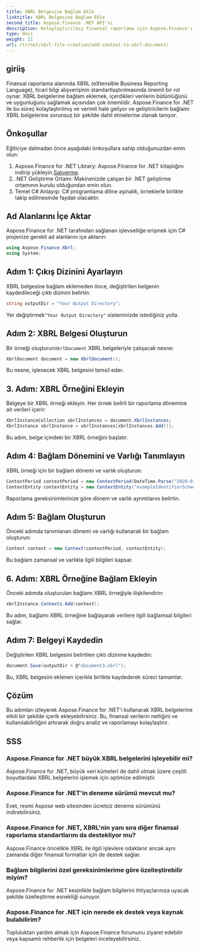 ```yaml
---
title: XBRL Belgesine Bağlam Ekle
linktitle: XBRL Belgesine Bağlam Ekle
second_title: Aspose.Finance .NET API'si
description: Kolaylaştırılmış finansal raporlama için Aspose.Finance'ı kullanarak .NET'te XBRL belgelerine nasıl içerik ekleyeceğinizi öğrenin. #Aspose #Finans #XBRL
type: docs
weight: 11
url: /tr/net/xbrl-file-creation/add-context-to-xbrl-document/
---
```

## giriiş
Finansal raporlama alanında XBRL (eXtensible Business Reporting Language), ticari bilgi alışverişinin standartlaştırılmasında önemli bir rol oynar. XBRL belgelerine bağlam eklemek, içerdikleri verilerin bütünlüğünü ve uygunluğunu sağlamak açısından çok önemlidir. Aspose.Finance for .NET ile bu süreç kolaylaştırılmış ve verimli hale geliyor ve geliştiricilerin bağlamı XBRL belgelerine sorunsuz bir şekilde dahil etmelerine olanak tanıyor.
## Önkoşullar
Eğiticiye dalmadan önce aşağıdaki önkoşullara sahip olduğunuzdan emin olun:
1. Aspose.Finance for .NET Library: Aspose.Finance for .NET kitaplığını indirip yükleyin.[Salıverme](https://releases.aspose.com/finance/net/).
2. .NET Geliştirme Ortamı: Makinenizde çalışan bir .NET geliştirme ortamının kurulu olduğundan emin olun.
3. Temel C# Anlayışı: C# programlama diline aşinalık, örneklerle birlikte takip edilmesinde faydalı olacaktır.
## Ad Alanlarını İçe Aktar
Aspose.Finance for .NET tarafından sağlanan işlevselliğe erişmek için C# projenize gerekli ad alanlarını içe aktarın:
```csharp
using Aspose.Finance.Xbrl;
using System;
```
## Adım 1: Çıkış Dizinini Ayarlayın
XBRL belgesine bağlam eklemeden önce, değiştirilen belgenin kaydedileceği çıktı dizinini belirtin:
```csharp
string outputDir = "Your Output Directory";
```
 Yer değiştirmek`"Your Output Directory"` sisteminizde istediğiniz yolla.
## Adım 2: XBRL Belgesi Oluşturun
 Bir örneği oluşturun`XbrlDocument` XBRL belgeleriyle çalışacak nesne:
```csharp
XbrlDocument document = new XbrlDocument();
```
Bu nesne, işlenecek XBRL belgesini temsil eder.
## 3. Adım: XBRL Örneğini Ekleyin
Belgeye bir XBRL örneği ekleyin. Her örnek belirli bir raporlama dönemine ait verileri içerir:
```csharp
XbrlInstanceCollection xbrlInstances = document.XbrlInstances;
XbrlInstance xbrlInstance = xbrlInstances[xbrlInstances.Add()];
```
Bu adım, belge içindeki bir XBRL örneğini başlatır.
## Adım 4: Bağlam Dönemini ve Varlığı Tanımlayın
XBRL örneği için bir bağlam dönemi ve varlık oluşturun:
```csharp
ContextPeriod contextPeriod = new ContextPeriod(DateTime.Parse("2020-01-01"), DateTime.Parse("2020-02-10"));
ContextEntity contextEntity = new ContextEntity("exampleIdentifierScheme", "exampleIdentifier");
```
Raporlama gereksinimlerinize göre dönem ve varlık ayrıntılarını belirtin.
## Adım 5: Bağlam Oluşturun
Önceki adımda tanımlanan dönemi ve varlığı kullanarak bir bağlam oluşturun:
```csharp
Context context = new Context(contextPeriod, contextEntity);
```
Bu bağlam zamansal ve varlıkla ilgili bilgileri kapsar.
## 6. Adım: XBRL Örneğine Bağlam Ekleyin
Önceki adımda oluşturulan bağlamı XBRL örneğiyle ilişkilendirin:
```csharp
xbrlInstance.Contexts.Add(context);
```
Bu adım, bağlamı XBRL örneğine bağlayarak verilere ilgili bağlamsal bilgileri sağlar.
## Adım 7: Belgeyi Kaydedin
Değiştirilen XBRL belgesini belirtilen çıktı dizinine kaydedin:
```csharp
document.Save(outputDir + @"document3.xbrl");
```
Bu, XBRL belgesini eklenen içerikle birlikte kaydederek süreci tamamlar.
## Çözüm
Bu adımları izleyerek Aspose.Finance for .NET'i kullanarak XBRL belgelerine etkili bir şekilde içerik ekleyebilirsiniz. Bu, finansal verilerin netliğini ve kullanılabilirliğini artırarak doğru analiz ve raporlamayı kolaylaştırır.
## SSS
### Aspose.Finance for .NET büyük XBRL belgelerini işleyebilir mi?
Aspose.Finance for .NET, büyük veri kümeleri de dahil olmak üzere çeşitli boyutlardaki XBRL belgelerini işlemek için optimize edilmiştir.
### Aspose.Finance for .NET'in deneme sürümü mevcut mu?
Evet, resmi Aspose web sitesinden ücretsiz deneme sürümünü indirebilirsiniz.
### Aspose.Finance for .NET, XBRL'nin yanı sıra diğer finansal raporlama standartlarını da destekliyor mu?
Aspose.Finance öncelikle XBRL ile ilgili işlevlere odaklanır ancak aynı zamanda diğer finansal formatlar için de destek sağlar.
### Bağlam bilgilerini özel gereksinimlerime göre özelleştirebilir miyim?
Aspose.Finance for .NET kesinlikle bağlam bilgilerini ihtiyaçlarınıza uyacak şekilde özelleştirme esnekliği sunuyor.
### Aspose.Finance for .NET için nerede ek destek veya kaynak bulabilirim?
Topluluktan yardım almak için Aspose.Finance forumunu ziyaret edebilir veya kapsamlı rehberlik için belgeleri inceleyebilirsiniz.